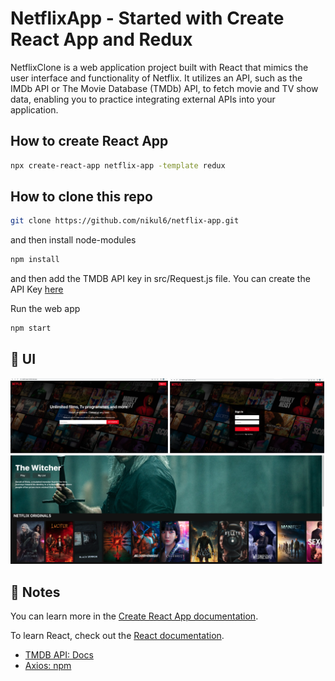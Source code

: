 # NetflixApp - Started with Create React App and Redux

NetflixClone is a web application project built with React that mimics the user interface and functionality of Netflix. It utilizes an API, such as the IMDb API or The Movie Database (TMDb) API, to fetch movie and TV show data, enabling you to practice integrating external APIs into your application.

## How to create React App

```sh
npx create-react-app netflix-app -template redux
```

## How to clone this repo

```sh
git clone https://github.com/nikul6/netflix-app.git
```

and then install node-modules

```sh
npm install
```

and then add the TMDB API key in src/Request.js file. You can create the API Key [here](https://www.themoviedb.org/)

Run the web app

```sh
npm start
```

## 🚀 UI
![alt text](https://github.com/nikul6/netflix-app/blob/main/src/assets/NetflixApp.png)

## 📝 Notes

You can learn more in the [Create React App documentation](https://facebook.github.io/create-react-app/docs/getting-started).

To learn React, check out the [React documentation](https://reactjs.org/).

- [TMDB API: Docs](https://www.themoviedb.org/)
- [Axios: npm](https://www.npmjs.com/package/axios)
